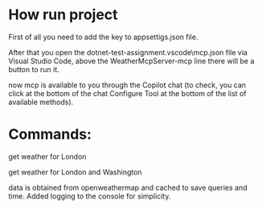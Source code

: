 # How run project

First of all you need to add the key to appsettigs.json file.

After that you open the dotnet-test-assignment\.vscode\mcp.json file via Visual Studio Code, above the WeatherMcpServer-mcp line there will be a button to run it.

now mcp is available to you through the Copilot chat (to check, you can click at the bottom of the chat Configure Tool at the bottom of the list of available methods).

# Commands:
get weather for London

get weather for London and Washington

data is obtained from openweathermap and cached to save queries and time. Added logging to the console for simplicity.
